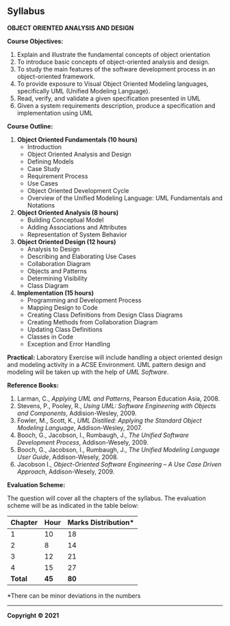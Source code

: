 ## Syllabus

**OBJECT ORIENTED ANALYSIS AND DESIGN**

**Course Objectives:** 

1. Explain and illustrate the fundamental concepts of object orientation
2. To introduce basic concepts of object-oriented analysis and design.
3. To study the main features of the software development process in an object-oriented framework.
4. To provide exposure to Visual Object Oriented Modeling languages, specifically UML (Unified Modeling Language).
5. Read, verify, and validate a given specification presented in UML
6. Given a system requirements description, produce a specification and implementation using UML

**Course Outline:**

1. **Object Oriented Fundamentals (10 hours)**
    * Introduction 
    * Object Oriented Analysis and Design
    * Defining Models 
    * Case Study
    * Requirement Process 
    * Use Cases 
    * Object Oriented Development Cycle 
    * Overview of the Unified Modeling Language: UML Fundamentals and Notations
2. **Object Oriented Analysis (8 hours)**
    * Building Conceptual Model 
    * Adding Associations and Attributes 
    * Representation of System Behavior
3. **Object Oriented Design (12 hours)**
    * Analysis to Design
    * Describing and Elaborating Use Cases
    * Collaboration Diagram
    * Objects and Patterns
    * Determining Visibility
    * Class Diagram
4. **Implementation (15 hours)**
    * Programming and Development Process 
    * Mapping Design to Code
    * Creating Class Definitions from Design Class Diagrams
    * Creating Methods from Collaboration Diagram
    * Updating Class Definitions
    * Classes in Code
    * Exception and Error Handling

**Practical:** 
Laboratory Exercise will include handling a object oriented design and modeling activity in a ACSE Environment. UML pattern design and modeling will be taken up with the help of _UML Software_.

**Reference Books:**

1. Larman, C., *Applying UML and Patterns*, Pearson Education Asia, 2008.
2. Stevens, P., Pooley, R., *Using UML: Software Engineering with Objects and Components*, Addision-Wesley, 2009.
3. Fowler, M., Scott, K., *UML Distilled: Applying the Standard Object Modeling Language*, Addison-Wesley, 2007.
4. Booch, G., Jacobson, I., Rumbaugh, J., *The Unified Software Development Process*, Addison-Wesely, 2009.
5. Booch, G., Jacobson, I., Rumbaugh, J., *The Unified Modeling Language User Guide*, Addison-Wesely, 2008.
6. Jacobson I., *Object-Oriented Software Engineering – A Use Case Driven Approach*, Addison-Wesely, 2009.

**Evaluation Scheme:**

The question will cover all the chapters of the syllabus. The evaluation scheme will be as indicated in the table below:

| Chapter | Hour | Marks Distribution* |
|---|---|---|
| 1 | 10 | 18 |
| 2 | 8 | 14 |
| 3 | 12 | 21 |
| 4 | 15 | 27 |
| **Total** | **45** | **80** |

*There can be minor deviations in the numbers

***

**Copyright © 2021** 
